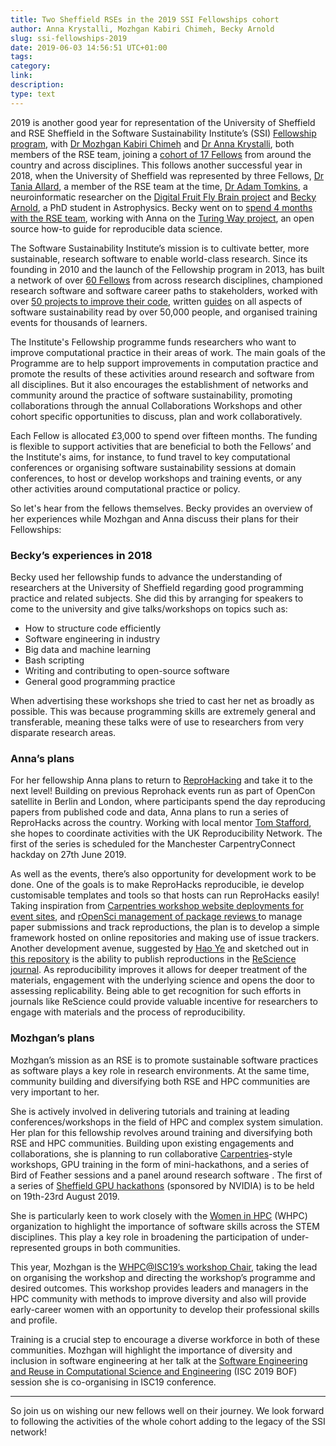 ```yaml
--- 
title: Two Sheffield RSEs in the 2019 SSI Fellowships cohort
author: Anna Krystalli, Mozhgan Kabiri Chimeh, Becky Arnold
slug: ssi-fellowships-2019
date: 2019-06-03 14:56:51 UTC+01:00
tags: 
category: 
link: 
description: 
type: text
---
```



2019 is another good year for representation of the University of Sheffield and RSE Sheffield  in the Software Sustainability Institute’s (SSI) [Fellowship program](https://www.software.ac.uk/programmes-and-events/fellowship-programme), with [Dr Mozhgan Kabiri Chimeh](https://mkchimeh.staff.shef.ac.uk/) and [Dr Anna Krystalli](https://software.ac.uk/about/fellows/anna-krystalli), both members of the RSE team, joining a [cohort of 17 Fellows](https://software.ac.uk/blog/2019-04-11-announcing-2019-software-sustainability-institute-fellows?_ga=2.262011598.2116801199.1555494435-1644026160.1541158284) from around the country and across disciplines. This follows another successful year in 2018, when the University of Sheffield was represented by three Fellows, [Dr Tania Allard](https://www.software.ac.uk/about/fellows/tania-allard), a member of the RSE team at the time, [Dr Adam Tomkins](https://www.software.ac.uk/about/fellows/adam-tomkins), a neuroinformatic researcher on the [Digital Fruit Fly Brain project](http://fruitflybrain.org/) and [Becky Arnold](https://software.ac.uk/about/fellows/becky-arnold), a PhD student in Astrophysics. Becky went on to [spend 4 months with the RSE team](https://rse.shef.ac.uk/blog/turing-way/), working with Anna on the [Turing Way project](https://software.ac.uk/about/fellows/anna-krystalli), an open source how-to guide for reproducible data science. 

The Software Sustainability Institute’s mission is to cultivate better, more sustainable, research software to enable world-class research. Since its founding in 2010 and the launch of the Fellowship program in 2013, has built a network of over [60 Fellows](https://software.ac.uk/about/fellows) from across research disciplines, championed research software and software career paths to stakeholders, worked with over [50 projects to improve their code](https://software.ac.uk/consultancy/consultancy-testimonials), written [guides](https://software.ac.uk/resources/guides) on all aspects of software sustainability read by over 50,000 people, and organised training events for thousands of learners. 

The Institute's Fellowship programme funds researchers who want to improve computational practice in their areas of work. The main goals of the Programme are to help support improvements in computation practice and promote the results of these activities around research and software from all disciplines.  But it also encourages the establishment of networks and community around the practice of software sustainability, promoting collaborations through the annual Collaborations Workshops and other cohort specific opportunities to discuss, plan and work collaboratively.

Each Fellow is allocated £3,000 to spend over fifteen months. The funding is flexible to support activities that are beneficial to both the Fellows’ and the Institute's aims, for instance, to fund travel to key computational conferences or organising software sustainability sessions at domain conferences, to host or develop workshops and training events, or any other activities around computational practice or policy.

So let's hear from the fellows themselves. Becky provides an overview of her experiences while Mozhgan and Anna discuss their plans for their Fellowships:

### Becky’s experiences in 2018

Becky used her fellowship funds to advance the understanding of researchers at the University of Sheffield regarding good programming practice and related subjects. She did this by arranging for speakers to come to the university and give talks/workshops on topics such as:

- How to structure code efficiently
- Software engineering in industry
- Big data and machine learning
- Bash scripting
- Writing and contributing to open-source software 
- General good programming practice
 
When advertising these workshops she tried to cast her net as broadly as possible. This was because programming skills are extremely general and transferable, meaning these talks were of use to researchers from very disparate research areas.

### Anna’s plans

For her fellowship Anna plans to return to [ReproHacking](https://rse.shef.ac.uk/blog/opencon-london/) and take it to the next level! Building on previous Reprohack events run as part of OpenCon satellite in Berlin and London, where participants spend the day reproducing papers from published code and data, Anna plans to run a series of ReproHacks across the country. Working with local mentor [Tom Stafford](https://tomstafford.staff.shef.ac.uk/), she hopes to coordinate activities with the UK Reproducibility Network. The first of the series is scheduled for the Manchester CarpentryConnect hackday on 27th June 2019.

As well as the events, there’s also opportunity for development work to be done. One of the goals is to make ReproHacks reproducible, ie develop customisable templates and tools so that hosts can run ReproHacks easily! Taking inspiration from [Carpentries workshop website deployments for event sites](https://carpentries.github.io/lesson-example/02-tooling/), and  [rOpenSci management of package reviews ](https://github.com/ropensci/software-review/issues) to manage paper submissions and track reproductions, the plan is to develop a simple framework hosted on online repositories and making use of issue trackers. Another development avenue, suggested by [Hao Ye](https://haoye.us/) and sketched out in [this repository](https://github.com/annakrystalli/ReScience-reprohack) is the ability to publish reproductions in the [ReScience journal](https://rescience.github.io/). As reproducibility improves it allows for deeper treatment of the materials, engagement with the underlying science and opens the door to assessing replicability. Being able to get recognition for such efforts in journals like ReScience could provide valuable incentive for researchers to engage with materials and the process of reproducibility.


### Mozhgan’s plans

Mozhgan’s mission as an RSE is to promote sustainable software practices as software plays a key role in research environments. At the same time, community building and diversifying both RSE and HPC communities are very important to her. 
 
She is actively involved in delivering tutorials and training at leading conferences/workshops in the field of HPC and complex system simulation. Her plan for this fellowship revolves around training and diversifying both RSE and HPC communities. Building upon existing engagements and collaborations, she is planning to run collaborative [Carpentries](https://carpentries.org/)-style workshops, GPU training in the form of mini-hackathons, and a series of Bird of Feather sessions and a panel around research software . The first of a series of [Sheffield GPU hackathons](https://gpuhack.shef.ac.uk/) (sponsored by NVIDIA) is to be held on 19th-23rd August 2019. 

She is particularly keen to work closely with the [Women in HPC](https://womeninhpc.org/) (WHPC) organization to highlight the importance of software skills across the STEM disciplines. This play a key role in broadening the participation of under-represented groups in both communities.

This year, Mozhgan is the [WHPC@ISC19’s workshop Chair](https://womeninhpc.org/whpc-isc19/workshop/), taking the lead on organising the workshop and directing the workshop’s programme and desired outcomes.  This workshop provides leaders and managers in the HPC community with methods to improve diversity and also will provide early-career women with an opportunity to develop their professional skills and profile. 

Training is a crucial step to encourage a diverse workforce in both of these communities. Mozhgan will highlight the importance of diversity and inclusion in software engineering at her talk at the [Software Engineering and Reuse in Computational Science and Engineering](https://betterscientificsoftware.github.io/swe-cse-bof/2019-06-isc19-bof/) (ISC 2019 BOF)
session she is co-organising in ISC19 conference.

***

So join us on wishing our new fellows well on their journey. We look forward to following the activities of the whole cohort adding to the legacy of the SSI network!

